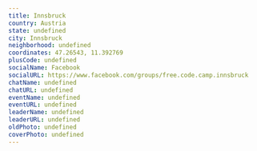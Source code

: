 ```yaml
---
title: Innsbruck
country: Austria
state: undefined
city: Innsbruck
neighborhood: undefined
coordinates: 47.26543, 11.392769
plusCode: undefined
socialName: Facebook
socialURL: https://www.facebook.com/groups/free.code.camp.innsbruck
chatName: undefined
chatURL: undefined
eventName: undefined
eventURL: undefined
leaderName: undefined
leaderURL: undefined
oldPhoto: undefined
coverPhoto: undefined
---
```

